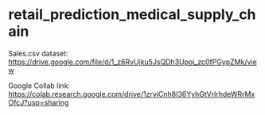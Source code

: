 # retail_prediction_medical_supply_chain

Sales.csv dataset: https://drive.google.com/file/d/1_z6RvUjku5JsQDh3Upoi_zc0fPGypZMk/view

Google Collab link: https://colab.research.google.com/drive/1zrviCnh8I36YyhGtVrlrhdeWRrMxOfcJ?usp=sharing
